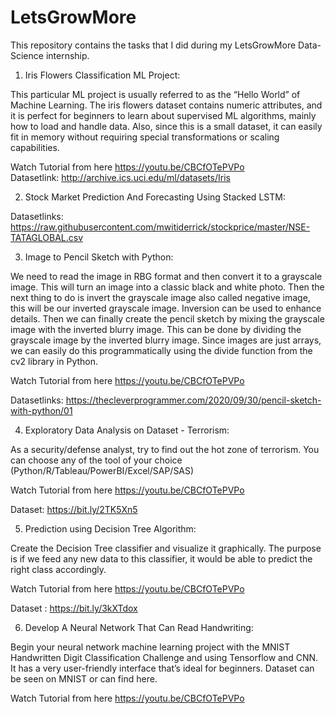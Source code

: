 # LetsGrowMore
This repository contains the tasks that I did during my LetsGrowMore Data-Science internship.

1) Iris Flowers Classification ML Project:

This particular ML project is usually referred to as the “Hello World” of Machine Learning. The iris flowers dataset contains numeric attributes, and it is perfect for beginners to learn about supervised ML algorithms, mainly how to load and handle data. Also, since this is a small dataset, it can easily fit in memory without requiring special transformations or scaling capabilities.

Watch Tutorial from here https://youtu.be/CBCfOTePVPo  
Datasetlink: http://archive.ics.uci.edu/ml/datasets/Iris 

2) Stock Market Prediction And Forecasting Using Stacked LSTM:

Datasetlinks: https://raw.githubusercontent.com/mwitiderrick/stockprice/master/NSE-TATAGLOBAL.csv

3) Image to Pencil Sketch with Python:

We need to read the image in RBG format and then convert it to a grayscale image. This will turn an image into a classic black and white photo. Then the next thing to do is invert the grayscale image also called negative image, this will be our inverted grayscale image. Inversion can be used to enhance details. Then we can finally create the pencil sketch by mixing the grayscale image with the inverted blurry image. This can be done by dividing the grayscale image by the inverted blurry image. Since images are just arrays, we can easily do this programmatically using the divide function from the cv2 library in Python. 

Watch Tutorial from here https://youtu.be/CBCfOTePVPo 

Datasetlinks: https://thecleverprogrammer.com/2020/09/30/pencil-sketch-with-python/01

4) Exploratory Data Analysis on Dataset - Terrorism:

As a security/defense analyst, try to find out the hot zone of terrorism.
You can choose any of the tool of your choice  
(Python/R/Tableau/PowerBI/Excel/SAP/SAS) 

Watch Tutorial from here https://youtu.be/CBCfOTePVPo

Dataset: https://bit.ly/2TK5Xn5

5) Prediction using Decision Tree  Algorithm:

Create the Decision Tree classifier and visualize it graphically. 
The purpose is if we feed any new data to this classifier, it would be able to  predict the right class accordingly.  

Watch Tutorial from here https://youtu.be/CBCfOTePVPo

Dataset : https://bit.ly/3kXTdox

6) Develop A Neural Network That Can Read Handwriting:

Begin your neural network machine learning project with the MNIST Handwritten Digit Classification Challenge and using Tensorflow and CNN. It has a very user-friendly interface that’s ideal for beginners. Dataset can be seen on MNIST or can find here. 

Watch Tutorial from here https://youtu.be/CBCfOTePVPo

